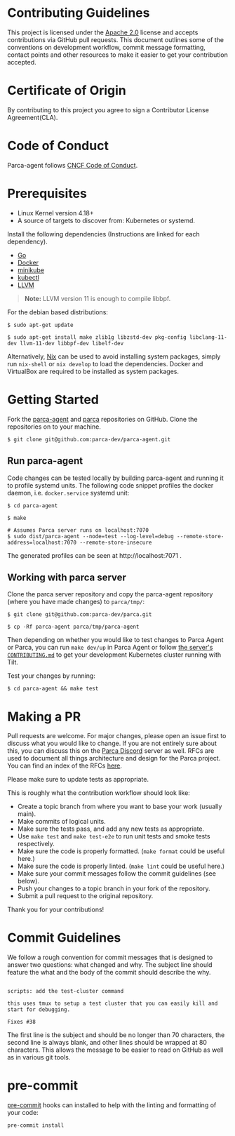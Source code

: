 # Contributing Guidelines

This project is licensed under the [Apache 2.0](https://www.apache.org/licenses/LICENSE-2.0) license and accepts contributions via GitHub pull requests. This document outlines some of the conventions on development workflow, commit message formatting, contact points and other resources to make it easier to get your contribution accepted.

# Certificate of Origin

By contributing to this project you agree to sign a Contributor License Agreement(CLA).

# Code of Conduct

Parca-agent follows [CNCF Code of Conduct](https://github.com/cncf/foundation/blob/master/code-of-conduct.md).


<!-- TODO: Add code of conduct info-->
# Prerequisites

- Linux Kernel version 4.18+
- A source of targets to discover from: Kubernetes or systemd.

Install the following dependencies (Instructions are linked for each dependency).

- [Go](https://golang.org/doc/install)
- [Docker](https://docs.docker.com/engine/install/)
- [minikube](https://kubernetes.io/docs/tasks/tools/#minikube)
- [kubectl](https://kubernetes.io/docs/tasks/tools/#kubectl)
- [LLVM](https://apt.llvm.org/)

> **Note:** LLVM version 11 is enough to compile libbpf.

For the debian based distributions:
```console
$ sudo apt-get update

$ sudo apt-get install make zlib1g libzstd-dev pkg-config libclang-11-dev llvm-11-dev libbpf-dev libelf-dev
```

Alternatively, [Nix](https://nixos.org/download.html#download-nix) can be used to avoid installing system packages,
simply run `nix-shell` or `nix develop` to load the dependencies. Docker and VirtualBox are required to be installed as system packages.

# Getting Started

Fork the [parca-agent](https://github.com/parca-dev/parca-agent) and [parca](https://github.com/parca-dev/parca) repositories on GitHub.
Clone the repositories on to your machine.

```console
$ git clone git@github.com:parca-dev/parca-agent.git
```

## Run parca-agent

Code changes can be tested locally by building parca-agent and running it to profile systemd units.
The following code snippet profiles the docker daemon, i.e. `docker.service` systemd unit:

```console
$ cd parca-agent

$ make

# Assumes Parca server runs on localhost:7070
$ sudo dist/parca-agent --node=test --log-level=debug --remote-store-address=localhost:7070 --remote-store-insecure
```

The generated profiles can be seen at http://localhost:7071 .

## Working with parca server

Clone the parca server repository and copy the parca-agent repository (where you have made changes) to `parca/tmp/`:

```console
$ git clone git@github.com:parca-dev/parca.git

$ cp -Rf parca-agent parca/tmp/parca-agent
```

Then depending on whether you would like to test changes to Parca Agent or Parca, you can run `make dev/up` in Parca Agent or follow [the server's `CONTRIBUTING.md`](https://github.com/parca-dev/parca/blob/main/CONTRIBUTING.md#prerequisites) to get your development Kubernetes cluster running with Tilt.

Test your changes by running:

```console
$ cd parca-agent && make test
```

<!--
TODO:
    #Internals
        ## Code Structure
-->

# Making a PR

Pull requests are welcome. For major changes, please open an issue first to discuss what you would like to change. If you are not entirely sure about this, you can discuss this on the [Parca Discord](https://discord.gg/ZgUpYgpzXy) server as well. RFCs are used to document all things architecture and design for the Parca project. You can find an index of the RFCs [here](https://docs.google.com/document/d/171XgH4l_gxvGnETVKQBddo75jQz5aTSDOqO0EZ7LLqE/edit?usp=share_link).

Please make sure to update tests as appropriate.

This is roughly what the contribution workflow should look like:

- Create a topic branch from where you want to base your work (usually main).
- Make commits of logical units.
- Make sure the tests pass, and add any new tests as appropriate.
- Use `make test` and `make test-e2e` to run unit tests and smoke tests respectively.
- Make sure the code is properly formatted. (`make format` could be useful here.)
- Make sure the code is properly linted. (`make lint` could be useful here.)
- Make sure your commit messages follow the commit guidelines (see below).
- Push your changes to a topic branch in your fork of the repository.
- Submit a pull request to the original repository.

Thank you for your contributions!


# Commit Guidelines

We follow a rough convention for commit messages that is designed to answer two
questions: what changed and why. The subject line should feature the what and
the body of the commit should describe the why.


```

scripts: add the test-cluster command

this uses tmux to setup a test cluster that you can easily kill and
start for debugging.

Fixes #38

```

The first line is the subject and should be no longer than 70 characters, the second line is always blank, and other lines should be wrapped at 80 characters. This allows the message to be easier to read on GitHub as well as in various git tools.

# pre-commit

[pre-commit](https://pre-commit.com) hooks can installed to help with the linting and formatting of your code:

```
pre-commit install
```
